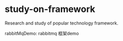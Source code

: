 # study-on-framework
Research and study of popular technology framework.

rabbitMqDemo:  rabbitmq 框架demo
